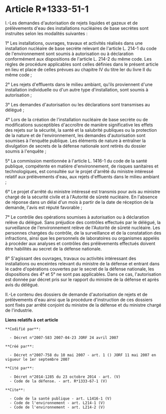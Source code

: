 # Article R*1333-51-1

I.-Les demandes d'autorisation de rejets liquides et gazeux et de prélèvements d'eau des installations nucléaires de base
secrètes sont instruites selon les modalités suivantes : 

1° Les installations, ouvrages, travaux et activités réalisés dans une installation nucléaire de base secrète relevant de
l'article L. 214-1 du code de l'environnement sont soumis à autorisation ou à déclaration conformément aux dispositions de
l'article L. 214-2 du même code. Les règles de procédure applicables sont celles définies dans le présent article en lieu et
place de celles prévues au chapitre IV du titre Ier du livre II du même code ; 

2° Les rejets d'effluents dans le milieu ambiant, qu'ils proviennent d'une installation individuelle ou d'un autre type
d'installation, sont soumis à autorisation ; 

3° Les demandes d'autorisation ou les déclarations sont transmises au délégué ; 

4° Lors de la création de l'installation nucléaire de base secrète ou de modifications susceptibles d'accroître de manière
significative les effets des rejets sur la sécurité, la santé et la salubrité publiques ou la protection de la nature et de
l'environnement, les demandes d'autorisation sont soumises à l'enquête publique. Les éléments de nature à entraîner la
divulgation de secrets de la défense nationale sont retirés du dossier soumis à l'enquête ; 

5° La commission mentionnée à l'article L. 1416-1 du code de la santé publique, compétente en matière d'environnement, de
risques sanitaires et technologiques, est consultée sur le projet d'arrêté du ministre intéressé relatif aux prélèvements
d'eau, aux rejets d'effluents dans le milieu ambiant ; 

6° Le projet d'arrêté du ministre intéressé est transmis pour avis au ministre chargé de la sécurité civile et à l'Autorité
de sûreté nucléaire. En l'absence de réponse dans un délai d'un mois à partir de la date de réception de la demande, l'avis
est réputé favorable ; 

7° Le contrôle des opérations soumises à autorisation ou à déclaration relève du délégué. Sans préjudice des contrôles
effectués par le délégué, la surveillance de l'environnement relève de l'Autorité de sûreté nucléaire. Les personnes chargées
du contrôle, de la surveillance et de la constatation des infractions, ainsi que les personnels de laboratoires ou organismes
appelés à procéder aux analyses et contrôles des prélèvements effectués doivent être habilités au secret de la défense
nationale. 

8° S'agissant des ouvrages, travaux ou activités intéressant des installations ou enceintes relevant du ministre de la
défense et entrant dans le cadre d'opérations couvertes par le secret de la défense nationale, les dispositions des 4° et 5°
ne sont pas applicables. Dans ce cas, l'autorisation est donnée par décret pris sur le rapport du ministre de la défense et
après avis du délégué. 

II.-Le contenu des dossiers de demande d'autorisation de rejets et de prélèvements d'eau ainsi que la procédure d'instruction
de ces dossiers sont fixés par arrêté conjoint du ministre de la défense et du ministre chargé de l'industrie.

**Liens relatifs à cet article**

	**Codifié par**:

	  - Décret n°2007-583 2007-04-23 JORF 24 avril 2007

	**Créé par**:

	  - Décret n°2007-758 du 10 mai 2007 - art. 1 () JORF 11 mai 2007 en vigueur le 1er septembre 2007

	**Cité par**:

	  - Décret n°2014-1285 du 23 octobre 2014 - art. (V)
	  - Code de la défense. - art. R*1333-67-1 (V)

	**Cite**:

	  - Code de la santé publique - art. L1416-1 (V)
	  - Code de l'environnement - art. L214-1 (V)
	  - Code de l'environnement - art. L214-2 (V)
